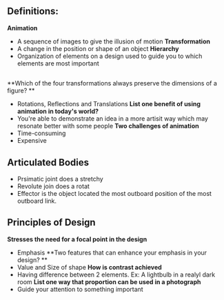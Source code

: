 ## Definitions:
**Animation**
* A sequence of images to give the illusion of motion
**Transformation**
* A change in the position or shape of an object
**Hierarchy**
* Organization of elements on a design used to guide you to which elements are most important

## 
**Which of the four transformations always preserve the dimensions of a figure? **
* Rotations, Reflections and Translations
**List one benefit of using animation in today's world?**
* You're able to demonstrate an idea in a more artisit way which may resonate better with some people
**Two challenges of animation**
* Time-consuming
* Expensive

## Articulated Bodies
* Prsimatic joint does a stretchy
* Revolute join does a rotat
* Effector is the object located the most outboard position of the most outboard link. 

## Principles of Design
**Stresses the need for a focal point in the design**
* Emphasis
**Two features that can enhance your emphasis in your design? **
* Value and Size of shape
**How is contrast achieved**
* Having difference between 2 elements. Ex: A lightbulb in a realyl dark room
**List one way that proportion can be used in a photograph**
* Guide your attention to something important